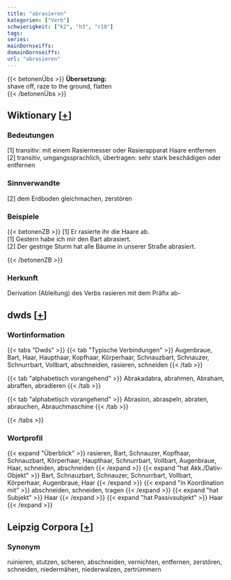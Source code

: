 ```yaml
---
title: "abrasieren"
kategorien: ["Verb"]
schwierigkeit: ["k2", "h3", "r18"]
tags:
series:
mainDornseiffs:
domainDornseiffs:
url: "abrasieren"
---
```


{{< betonenÜbs >}}
**Übersetzung:**  
shave off, raze to the ground, flatten  
{{< /betonenÜbs >}}

## Wiktionary [[+](https://de.wiktionary.org/wiki/abrasieren)]

### Bedeutungen
[1] transitiv: mit einem Rasiermesser oder Rasierapparat Haare entfernen  
[2] transitiv, umgangssprachlich, übertragen: sehr stark beschädigen oder entfernen  

### Sinnverwandte
[2] dem Erdboden gleichmachen, zerstören  

### Beispiele
{{< betonenZB >}}
[1] Er rasierte ihr die Haare ab.  
[1] Gestern habe ich mir den Bart abrasiert.  
[2] Der gestrige Sturm hat alle Bäume in unserer Straße abrasiert.  

{{< /betonenZB >}}
### Herkunft
Derivation (Ableitung) des Verbs rasieren mit dem Präfix ab-  



## dwds [[+](https://www.dwds.de/wb/abrasieren)]

### Wortinformation
{{< tabs "Dwds" >}}
{{< tab "Typische Verbindungen" >}}
Augenbraue, Bart, Haar, Haupthaar, Kopfhaar, Körperhaar, Schnauzbart, Schnauzer, Schnurrbart, Vollbart, abschneiden, rasieren, schneiden
{{< /tab >}}

{{< tab "alphabetisch vorangehend" >}}
Abrakadabra, abrahmen, Abraham, abraffen, abradieren
{{< /tab >}}

{{< tab "alphabetisch vorangehend" >}}
Abrasion, abraspeln, abraten, abrauchen, Abrauchmaschine
{{< /tab >}}

{{< /tabs >}}

### Wortprofil
{{< expand "Überblick" >}} rasieren, Bart, Schnauzer, Kopfhaar, Schnauzbart, Körperhaar, Haupthaar, Schnurrbart, Vollbart, Augenbraue, Haar, schneiden, abschneiden {{< /expand >}}
{{< expand "hat Akk./Dativ-Objekt" >}} Bart, Schnauzbart, Schnauzer, Schnurrbart, Vollbart, Körperhaar, Augenbraue, Haar {{< /expand >}}
{{< expand "in Koordination mit" >}} abschneiden, schneiden, tragen {{< /expand >}}
{{< expand "hat Subjekt" >}} Haar {{< /expand >}}
{{< expand "hat Passivsubjekt" >}} Haar {{< /expand >}}

## Leipzig Corpora [[+](https://corpora.uni-leipzig.de/en/res?word=abrasieren&corpusId=deu_newscrawl-public_2018)]


### Synonym
ruinieren, stutzen, scheren, abschneiden, vernichten, entfernen, zerstören, schneiden, niedermähen, niederwalzen, zertrümmern

